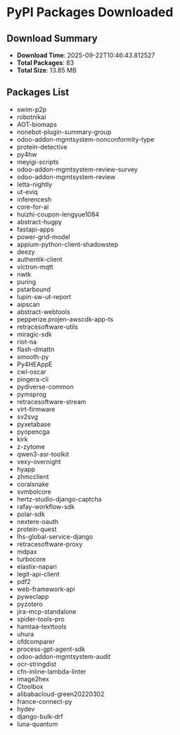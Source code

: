 # PyPI Packages Downloaded

## Download Summary
- **Download Time**: 2025-09-22T10:46:43.812527
- **Total Packages**: 83
- **Total Size**: 13.85 MB

## Packages List
- swim-p2p
- robotnikai
- AOT-biomaps
- nonebot-plugin-summary-group
- odoo-addon-mgmtsystem-nonconformity-type
- protein-detective
- py4hw
- meyigi-scripts
- odoo-addon-mgmtsystem-review-survey
- odoo-addon-mgmtsystem-review
- letta-nightly
- ut-eviq
- inferencesh
- core-for-ai
- huizhi-coupon-lengyue1084
- abstract-hugpy
- fastapi-apps
- power-grid-model
- appium-python-client-shadowstep
- deezy
- authentik-client
- victron-mqtt
- nwtk
- puring
- pstarbound
- lupin-sw-ut-report
- aipscan
- abstract-webtools
- pepperize.projen-awscdk-app-ts
- retracesoftware-utils
- miragic-sdk
- riot-na
- flash-dmattn
- smooth-py
- Py4HEAppE
- cwl-oscar
- pingera-cli
- pydiverse-common
- pymsprog
- retracesoftware-stream
- virt-firmware
- sv2svg
- pyxetabase
- pyopencga
- kirk
- z-zytome
- qwen3-asr-toolkit
- vexy-overnight
- hyapp
- zhmcclient
- coralsnake
- svmbolcore
- hertz-studio-django-captcha
- rafay-workflow-sdk
- polar-sdk
- nextere-oauth
- protein-quest
- lhs-global-service-django
- retracesoftware-proxy
- mdpax
- turbocore
- elastix-napari
- legit-api-client
- pdf2
- web-framework-api
- pyweclapp
- pyzotero
- jira-mcp-standalone
- spider-tools-pro
- hamtaa-texttools
- uhura
- ofdcomparer
- process-gpt-agent-sdk
- odoo-addon-mgmtsystem-audit
- ocr-stringdist
- cfn-inline-lambda-linter
- image2hex
- Ctoolbox
- alibabacloud-green20220302
- france-connect-py
- hydev
- django-bulk-drf
- luna-quantum

